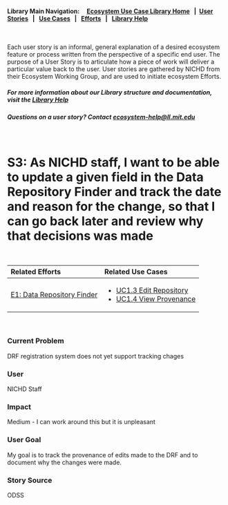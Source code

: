 #### Library Main Navigation: &nbsp; &nbsp;  [Ecosystem Use Case Library Home](https://github.com/NIH-NICHD-Ecosystem) &nbsp; | &nbsp;[User Stories](https://github.com/NIH-NICHD-Ecosystem/UserStories)  &nbsp; | &nbsp; [Use Cases](https://github.com/NIH-NICHD-Ecosystem/UseCases/blob/main/README.md) &nbsp; | &nbsp; [Efforts](https://github.com/NIH-NICHD-Ecosystem/Efforts) &nbsp; | &nbsp; [Library Help](https://github.com/NIH-NICHD-Ecosystem/LibraryHelp/blob/main/README.md)

</br>

Each user story is an informal, general explanation of a desired ecosystem feature or process written from the perspective of a specific end user. The purpose of a User Story is to articulate how a piece of work will deliver a particular value back to the user. User stories are gathered by NICHD from their Ecosystem Working Group, and are used to initiate ecosystem Efforts. 

##### For more information about our Library structure and documentation, visit the [Library Help](https://github.com/NIH-NICHD-Ecosystem/LibraryHelp/blob/main/README.md) 
##### Questions on a user story? Contact [ecosystem-help@ll.mit.edu](mailto:ecosystem-help@ll.mit.edu?subject=Ecosystem_Library)
<br>

# S3: As NICHD staff, I want to be able to update a given field in the Data Repository Finder and track the date and reason for  the change, so that I can go back later and review why that decisions was made 

<br>

| Related Efforts | Related Use Cases
| :------------- | :------------ | 
| [E1: Data Repository Finder](https://github.com/NIH-NICHD-Ecosystem/E1_Data-Repository-Finder/blob/main/README.md) | <ul><li>[UC1.3 Edit Repository](https://github.com/NIH-NICHD-Ecosystem/E1_Data-Repository-Finder/blob/main/Documentation/1_Use-Cases/Pages/UC1.3-EditRepository.md)</li><li>[UC1.4 View Provenance](https://github.com/NIH-NICHD-Ecosystem/E1_Data-Repository-Finder/blob/main/Documentation/1_Use-Cases/Pages/UC1.4-ViewProvenance.md)</li></ul>

<br>

### Current Problem
DRF registration system does not yet support tracking chages 
### User 
NICHD Staff
### Impact
Medium - I can work around this but it is unpleasant
### User Goal
My goal is to track the provenance of edits made to the DRF and to document why the changes were made.
### Story Source
ODSS


</br>

